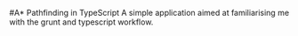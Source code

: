 #A* Pathfinding in TypeScript
A simple application aimed at familiarising me with the 
grunt and typescript workflow.